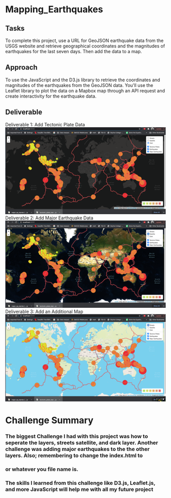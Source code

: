 # Mapping_Earthquakes
## Tasks
To complete this project, use a URL for GeoJSON earthquake data from the USGS website and retrieve geographical coordinates and the magnitudes of earthquakes for the last seven days. Then add the data to a map.
## Approach 
To use the JavaScript and the D3.js library to retrieve the coordinates and magnitudes of the earthquakes from the GeoJSON data. You'll use the Leaflet library to plot the data on a Mapbox map through an API request and create interactivity for the earthquake data.
## Deliverable
Deliverable 1: Add Tectonic Plate Data
![](Images/Dark.png)
Deliverable 2: Add Major Earthquake Data
![](Images/Satellite.png)
Deliverable 3: Add an Additional Map
![](Images/Streets.png)


# Challenge Summary
### The biggest Challenge I had with this project was how to seperate the layers, streets satellite, and dark layer. Another challenge was adding major earthquakes to the the other layers. Also; remembering to change the index.html to
<script type="text/javascript" src="Earthquake_Challenge/static/js/Challenge_logic.js"></script> 
### or whatever you file name is.
### The skills I learned from this challenge like D3.js, Leaflet.js, and more JavaScript will help me with all my future project 
